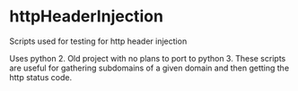 # httpHeaderInjection
Scripts used for testing for http header injection

Uses python 2. Old project with no plans to port to python 3. These scripts are useful for gathering subdomains of a given domain and then getting the http status code.

